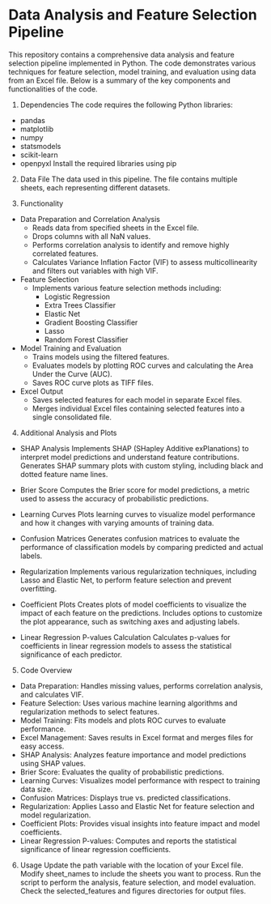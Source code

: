 # Data Analysis and Feature Selection Pipeline
This repository contains a comprehensive data analysis and feature selection pipeline implemented in Python. The code demonstrates various techniques for feature selection, model training, and evaluation using data from an Excel file. Below is a summary of the key components and functionalities of the code.

1. Dependencies
The code requires the following Python libraries:
  - pandas
  - matplotlib
  - numpy
  - statsmodels
  - scikit-learn
  - openpyxl
Install the required libraries using pip

2. Data File
The data used in this pipeline.
The file contains multiple sheets, each representing different datasets.

3. Functionality
- Data Preparation and Correlation Analysis
  - Reads data from specified sheets in the Excel file.
  - Drops columns with all NaN values.
  - Performs correlation analysis to identify and remove highly correlated features.
  - Calculates Variance Inflation Factor (VIF) to assess multicollinearity and filters out variables with high VIF.
- Feature Selection
  - Implements various feature selection methods including:
    - Logistic Regression
    - Extra Trees Classifier
    - Elastic Net
    - Gradient Boosting Classifier
    - Lasso
    - Random Forest Classifier
- Model Training and Evaluation
  - Trains models using the filtered features.
  - Evaluates models by plotting ROC curves and calculating the Area Under the Curve (AUC).
  - Saves ROC curve plots as TIFF files.
- Excel Output
  - Saves selected features for each model in separate Excel files.
  - Merges individual Excel files containing selected features into a single consolidated file.
    
4. Additional Analysis and Plots
- SHAP Analysis
Implements SHAP (SHapley Additive exPlanations) to interpret model predictions and understand feature contributions.
Generates SHAP summary plots with custom styling, including black and dotted feature name lines.

- Brier Score
Computes the Brier score for model predictions, a metric used to assess the accuracy of probabilistic predictions.

- Learning Curves
Plots learning curves to visualize model performance and how it changes with varying amounts of training data.

- Confusion Matrices
Generates confusion matrices to evaluate the performance of classification models by comparing predicted and actual labels.

- Regularization
Implements various regularization techniques, including Lasso and Elastic Net, to perform feature selection and prevent overfitting.

- Coefficient Plots
Creates plots of model coefficients to visualize the impact of each feature on the predictions.
Includes options to customize the plot appearance, such as switching axes and adjusting labels.

- Linear Regression P-values Calculation
Calculates p-values for coefficients in linear regression models to assess the statistical significance of each predictor.

5. Code Overview
- Data Preparation: Handles missing values, performs correlation analysis, and calculates VIF.
- Feature Selection: Uses various machine learning algorithms and regularization methods to select features.
- Model Training: Fits models and plots ROC curves to evaluate performance.
- Excel Management: Saves results in Excel format and merges files for easy access.
- SHAP Analysis: Analyzes feature importance and model predictions using SHAP values.
- Brier Score: Evaluates the quality of probabilistic predictions.
- Learning Curves: Visualizes model performance with respect to training data size.
- Confusion Matrices: Displays true vs. predicted classifications.
- Regularization: Applies Lasso and Elastic Net for feature selection and model regularization.
- Coefficient Plots: Provides visual insights into feature impact and model coefficients.
- Linear Regression P-values: Computes and reports the statistical significance of linear regression coefficients.

6. Usage
Update the path variable with the location of your Excel file.
Modify sheet_names to include the sheets you want to process.
Run the script to perform the analysis, feature selection, and model evaluation.
Check the selected_features and figures directories for output files.
